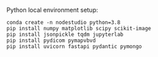 
Python local environment setup:

```
conda create -n nodestudio python=3.8 
pip install numpy matplotlib scipy scikit-image  
pip install jsonpickle tqdm jupyterlab
pip install pydicom pymapvbvd
pip install uvicorn fastapi pydantic pymongo
```